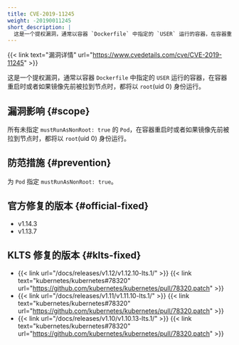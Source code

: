 ```yaml
---
title: CVE-2019-11245
weight: -20190011245
short_description: |
  这是一个提权漏洞，通常以容器 `Dockerfile` 中指定的 `USER` 运行的容器，在容器重启时或者如果镜像先前被拉到节点时，都将以 `root`(uid 0) 身份运行。
---
```


{{< link text="漏洞详情" url="https://www.cvedetails.com/cve/CVE-2019-11245" >}}

这是一个提权漏洞，通常以容器 `Dockerfile` 中指定的 `USER` 运行的容器，在容器重启时或者如果镜像先前被拉到节点时，都将以 `root`(uid 0) 身份运行。

## 漏洞影响 {#scope}

所有未指定 `mustRunAsNonRoot: true` 的 `Pod`，在容器重启时或者如果镜像先前被拉到节点时，都将以 `root`(uid 0) 身份运行。

## 防范措施 {#prevention}

为 `Pod` 指定 `mustRunAsNonRoot: true`。

## 官方修复的版本 {#official-fixed}

- v1.14.3
- v1.13.7

## KLTS 修复的版本 {#klts-fixed}

- {{< link url="/docs/releases/v1.12/v1.12.10-lts.1/" >}} {{< link text="kubernetes/kubernetes#78320" url="https://github.com/kubernetes/kubernetes/pull/78320.patch" >}}
- {{< link url="/docs/releases/v1.11/v1.11.10-lts.1/" >}} {{< link text="kubernetes/kubernetes#78320" url="https://github.com/kubernetes/kubernetes/pull/78320.patch" >}}
- {{< link url="/docs/releases/v1.10/v1.10.13-lts.1/" >}} {{< link text="kubernetes/kubernetes#78320" url="https://github.com/kubernetes/kubernetes/pull/78320.patch" >}}
